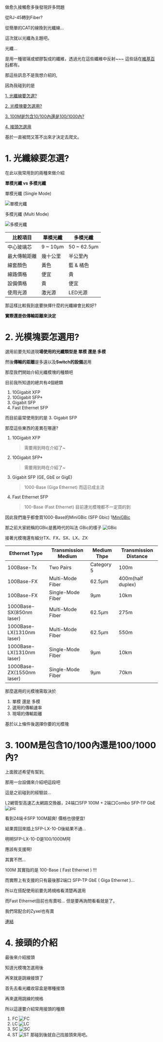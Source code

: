 做愈久接觸愈多後發現許多問題

從RJ-45轉到Fiber?

從簡單的CAT的線換到光纖線...

這次就以光纖為主題吧。

光纖...

是用一種玻璃或塑膠製成的纖維，透過光在這些纖維中反射~~~ 這些話在[維基百科](https://zh.wikipedia.org/wiki/%E5%85%89%E5%B0%8E%E7%BA%96%E7%B6%AD)都有。

那這些訊息不是我想介紹的,

因為我碰到的是

  [1. 光纖線要怎選?](https://github.com/goelin66/Nospeek/blob/master/%5BLearning%5DFiber.md#1-%E5%85%89%E7%BA%96%E7%B7%9A%E8%A6%81%E6%80%8E%E9%81%B8)

  [2. 光模塊要怎選用?](https://github.com/goelin66/Nospeek/blob/master/%5BLearning%5DFiber.md#2-%E5%85%89%E6%A8%A1%E5%A1%8A%E8%A6%81%E6%80%8E%E9%81%B8%E7%94%A8)

  [3. 100M是包含10/100內還是100/1000內?](https://github.com/goelin66/Nospeek/blob/master/%5BLearning%5DFiber.md#3-100m%E6%98%AF%E5%8C%85%E5%90%AB10100%E5%85%A7%E9%82%84%E6%98%AF1001000%E5%85%A7)
  
  [4. 接頭怎選用](https://github.com/goelin66/Nospeek/blob/master/%5BLearning%5DFiber.md#4-%E6%8E%A5%E9%A0%AD%E7%9A%84%E4%BB%8B%E7%B4%B9)

基於一直被問又答不出來才決定去爬文。

# 1. 光纖線要怎選? 

在此以我常用到的兩種來做介紹

**單模光纖 vs 多模光纖**

單模光纖 (Single Mode)

![單模光纖](http://images.100y.com.tw/Images/NewShop/ShopDescription/109170/109170-6.jpg)

多模光纖 (Multi Mode)

![多模光纖](http://images.100y.com.tw/Images/NewShop/ShopDescription/109170/109170-9.jpg)


**比較項目** | **單模光纖** | **多模光纖**
------------ | ------------ | -------------
中心玻璃芯 | 9 ~ 10μm | 50 ~ 62.5μm
最大傳輸距離 | 幾十公里 | 半公里內
線套顏色 | 黃色 | 藍 & 橘色
線路價格 | 便宜 | 貴
設備價格 | 貴 | 便宜
使用光源 | 激光源 | LED光源


那這樣比較我到底要抉擇什麼的光纖線會比較好?

**實際還是依傳輸距離來決定**


# 2. 光模塊要怎選用?

選用前要先知道現**場使用的光纖類型是 單模 還是 多模**

然後**傳輸的距離**是多遠以及**Switch的設備**選用

那麼我們開始介紹光纖模塊的種類吧

目前我所知道的總共有4個總類

1. 10Gigabit XFP
2. 10Gigabit SFP+
3. Gigabit SFP
4. Fast Ethernet SFP

而目前最常使用到的是 3. Gigabit SFP

那麼這些東西的差異在哪邊?
1. 10Gigabit XFP
    > 需要用到時在介紹了~
2. 10Gigabit SFP+
    > 需要用到時在介紹了~
3. Gigabit SFP (GE, GbE or GigE)
    > 1000-Base (Giga Ethernet) 而這已成主流
4. Fast Ethernet SFP
    > 100-Base (Fast Ethernet) 目前連光模塊都不一定買的到
    
因此我們幾乎都會買1000-Base的MiniGBic (SFP Gbic)
1[MiniGBic](http://www.genb2b.com/UploadFile/ComProImages/be6d9cf9-c0c8-4b03-ba9c-003a11b826a4/201783119493115fd91-da76-4f87-b13e-6025832f2c91_300.jpg)

那之前大家統稱的GBic是舊時代的叫法
GBic的樣子
![GBic](http://www.feisu.com/tw/imgCache/7/7b90a309a297bd2493aa57051aa52bbd.image.550x550.jpg)

接著光模塊還有細分TX、FX、SX、LX、ZX

Ethernet Type | Transmission Medium | Medium Thpe | Transmission Distance
------------ | ------------ | ------------- | -------------
100Base-Tx | Two Pairs | Category 5 | 100m
100Base-FX | Multi-Mode Fiber | 62.5μm | 400m(half duplex)
100Base-FX | Single-Mode Fiber | 9μm | 10km
1000Base-SX(850nm laser) | Multi-Mode Fiber| 62.5μm | 275m
1000Base-LX(1310nm laser) | Multi-Mode Fiber| 62.5μm  | 550m
1000Base-LX(1310nm laser) | Single-Mode Fiber| 9μm | 10km
1000Base-ZX(1550nm laser) | Single-Mode Fiber| 9μm  | 70km


那麼選用的光模塊需取決於
1. 單模 還是 多模
2. 選用的傳輸速率
3. 現場的傳輸距離

基於以上條件後選擇你要的光模塊


# 3. 100M是包含10/100內還是100/1000內?

上面敘述希望有幫到,

那用一台設備來介紹吧這段吧

這是之前碰到的經驗談...

L2網管型高速乙太網路交換器，24端口SFP 100M + 2端口Combo SFP-TP GbE
![pic](http://plus.webdo.com.tw/manager_admin/upload_file/419/14223794191.jpg)

看到24端卡SFP 100M超爽! 價格也很便宜!

結果買回來插上SFP-LX-10-D後結果不通...

明明SFP-LX-10-D是100/1000M阿

應該有支援啊!

其實不然...

100M 其實指的是 100-Base ( Fast Ethernet ) !!!

而實際上有支援的只有最後那2端口 SFP-TP GbE ( Giga Ethernet )...

所以在搭配使用前要先將規格看清楚再選用

而Fast Ethernet目前也有賣啦... 但是要再詢問看看就是了。

我們常配合的Zyxel也有賣

[連結](ftp://ftp.zyxel.com/SFP-100FX-2/datasheet/SFP-100FX-2_1.pdf)


# 4. 接頭的介紹

最後來介紹接頭

知道光模塊怎選用後

再來就是跳線接頭了

首先去看光纖收容盒是哪種接頭

再來選用跳線的規格

所以這邊要介紹常用接頭的種類

1. FC
![FC](https://upload.wikimedia.org/wikipedia/commons/thumb/4/43/FCPC_002.jpg/100px-FCPC_002.jpg)
2. LC
![LC](https://upload.wikimedia.org/wikipedia/commons/thumb/c/c0/LC-optical-fiber-connector-hdr-0a.jpg/100px-LC-optical-fiber-connector-hdr-0a.jpg)
3. SC
![SC](https://upload.wikimedia.org/wikipedia/commons/thumb/7/72/OFC_SC.JPG/100px-OFC_SC.JPG)
4. ST
![ST](https://upload.wikimedia.org/wikipedia/commons/thumb/f/f0/ST_connector.jpg/100px-ST_connector.jpg)
那碰到後就自己找接頭來用吧。
